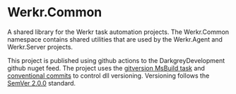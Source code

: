 # Werkr.Common
A shared library for the Werkr task automation projects. The Werkr.Common namespace contains shared utilities that are used by the Werkr.Agent and Werkr.Server projects.  

This project is published using github actions to the DarkgreyDevelopment github nuget feed. The project uses the [gitversion MsBuild task](https://gitversion.net/docs/usage/msbuild) and [conventional commits](https://www.conventionalcommits.org/en/v1.0.0/#specification) to control dll versioning. Versioning follows the [SemVer 2.0.0](https://semver.org) standard.  